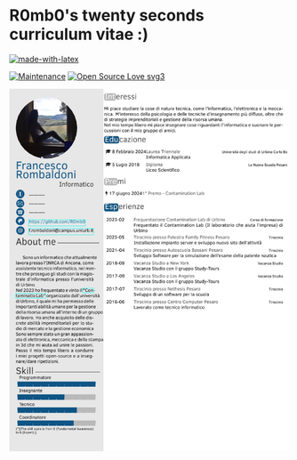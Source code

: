 # R0mb0's twenty seconds curriculum vitae :)

[![made-with-latex](https://img.shields.io/badge/Made%20with-LaTeX-1f425f.svg)](https://www.latex-project.org/)

[![Maintenance](https://img.shields.io/badge/Maintained%3F-yes-green.svg)](https://github.com/R0mb0/Bobo_Tea_menu)
[![Open Source Love svg3](https://badges.frapsoft.com/os/v3/open-source.svg?v=103)](https://github.com/R0mb0/Bobo_Tea_menu)

![CV](https://github.com/R0mb0/R0mb0sTwentySecondsCurriculumVitae/blob/master/CV.jpg)
